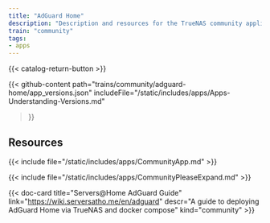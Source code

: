 ```yaml
---
title: "AdGuard Home"
description: "Description and resources for the TrueNAS community application called AdGuard Home."
train: "community"
tags:
- apps
---
```


{{< catalog-return-button >}}

{{< github-content 
    path="trains/community/adguard-home/app_versions.json"
	includeFile="/static/includes/apps/Apps-Understanding-Versions.md"
>}}

## Resources

{{< include file="/static/includes/apps/CommunityApp.md" >}}

{{< include file="/static/includes/apps/CommunityPleaseExpand.md" >}}


<div class="docs-sections">

{{< doc-card title="Servers@Home AdGuard Guide" link="https://wiki.serversatho.me/en/adguard" descr="A guide to deploying AdGuard Home via TrueNAS and docker compose" kind="community" >}}
</div>

